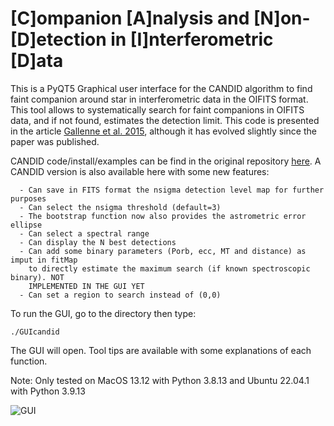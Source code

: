 # [C]ompanion [A]nalysis and [N]on-[D]etection in [I]nterferometric [D]ata

This is a PyQT5 Graphical user interface for the CANDID algorithm to find faint companion around star in interferometric data in the OIFITS format. This tool allows to systematically search for faint companions in OIFITS data, and if not found, estimates the detection limit. This code is presented in the article [Gallenne et al. 2015](https://ui.adsabs.harvard.edu/abs/2015A%26A...579A..68G/abstract), although it has evolved slightly since the paper was published.

CANDID code/install/examples can be find in the original repository [here](https://github.com/amerand/CANDID). A CANDID version is also available here with some new features:

      - Can save in FITS format the nsigma detection level map for further purposes
      - Can select the nsigma threshold (default=3)
      - The bootstrap function now also provides the astrometric error ellipse
      - Can select a spectral range
      - Can display the N best detections
      - Can add some binary parameters (Porb, ecc, MT and distance) as imput in fitMap
        to directly estimate the maximum search (if known spectroscopic binary). NOT
        IMPLEMENTED IN THE GUI YET
      - Can set a region to search instead of (0,0) 
      
To run the GUI, go to the directory then type:

```
./GUIcandid 
```

The GUI will open. Tool tips are available with some explanations of each function.

Note: Only tested on MacOS 13.12 with Python 3.8.13 and Ubuntu 22.04.1 with Python 3.9.13

![GUI](https://user-images.githubusercontent.com/12450258/222246116-fa1d7582-15df-4b0b-9308-fb272027de68.png)
